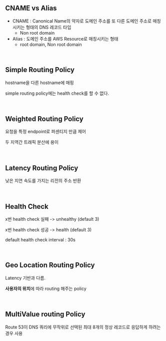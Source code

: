 ## CNAME vs Alias

+ CNAME : Canonical Name의 약자로 도메인 주소를 또 다른 도메인 주소로 매칭시키는 형태의 DNS 레코드 타입
  + Non root domain
+ Alias : 도메인 주소를 AWS Resource로 매칭시키는 형태
  + root domain, Non root domain

<br>

## Simple Routing Policy

hostname을 다른 hostname에 매핑

simple routing policy에는 health check를 할 수 없다.

<br>

## Weighted Routing Policy

요청을 특정 endpoint로 퍼센티지 만큼 제어

두 지역간 트래픽 분산에 용이

<br>

## Latency Routing Policy

낮은 지연 속도를 가지는 리전의 주소 반환

<br>

## Health Check

x번 health check 실패 -> unhealthy (default 3)

x번 health check 성공 -> health (default 3)

default health check interval : 30s

<br>

## Geo Location Routing Policy

Latency 기반과 다름.

**사용자의 위치**에 따라 routing 해주는 policy

<br>

## MultiValue routing Policy

Route 53이 DNS 쿼리에 무작위로 선택된 최대 8개의 정상 레코드로 응답하게 하려는 경우 사용

<br>









